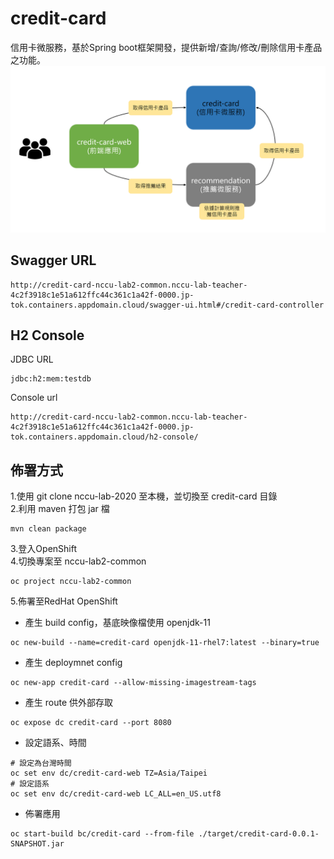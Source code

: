 # credit-card

信用卡微服務，基於Spring boot框架開發，提供新增/查詢/修改/刪除信用卡產品之功能。
![Image lab-env](imgs/lab-env.PNG)
## Swagger URL
```
http://credit-card-nccu-lab2-common.nccu-lab-teacher-4c2f3918c1e51a612ffc44c361c1a42f-0000.jp-tok.containers.appdomain.cloud/swagger-ui.html#/credit-card-controller
```

## H2 Console
JDBC URL
```
jdbc:h2:mem:testdb
```
Console url
```
http://credit-card-nccu-lab2-common.nccu-lab-teacher-4c2f3918c1e51a612ffc44c361c1a42f-0000.jp-tok.containers.appdomain.cloud/h2-console/
```

## 佈署方式
1.使用 git clone nccu-lab-2020 至本機，並切換至 credit-card 目錄  
2.利用 maven 打包 jar 檔
```
mvn clean package
```
3.登入OpenShift  
4.切換專案至 nccu-lab2-common
```
oc project nccu-lab2-common
```
5.佈署至RedHat OpenShift
- 產生 build config，基底映像檔使用 openjdk-11
```
oc new-build --name=credit-card openjdk-11-rhel7:latest --binary=true
```
- 產生 deploymnet config
```
oc new-app credit-card --allow-missing-imagestream-tags
```
- 產生 route 供外部存取
```
oc expose dc credit-card --port 8080 
```
- 設定語系、時間
```
# 設定為台灣時間
oc set env dc/credit-card-web TZ=Asia/Taipei
# 設定語系
oc set env dc/credit-card-web LC_ALL=en_US.utf8
```
- 佈署應用
```
oc start-build bc/credit-card --from-file ./target/credit-card-0.0.1-SNAPSHOT.jar
```
